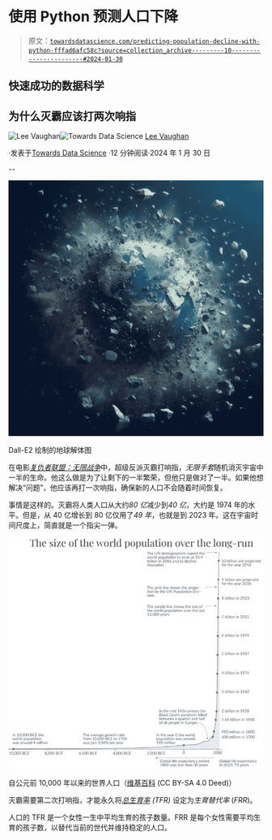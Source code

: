 # 使用 Python 预测人口下降

> 原文：[`towardsdatascience.com/predicting-population-decline-with-python-fffad6afc58c?source=collection_archive---------10-----------------------#2024-01-30`](https://towardsdatascience.com/predicting-population-decline-with-python-fffad6afc58c?source=collection_archive---------10-----------------------#2024-01-30)

## 快速成功的数据科学

## 为什么灭霸应该打两次响指

[](https://medium.com/@lee_vaughan?source=post_page---byline--fffad6afc58c--------------------------------)![Lee Vaughan](https://medium.com/@lee_vaughan?source=post_page---byline--fffad6afc58c--------------------------------)[](https://towardsdatascience.com/?source=post_page---byline--fffad6afc58c--------------------------------)![Towards Data Science](https://towardsdatascience.com/?source=post_page---byline--fffad6afc58c--------------------------------) [Lee Vaughan](https://medium.com/@lee_vaughan?source=post_page---byline--fffad6afc58c--------------------------------)

·发表于[Towards Data Science](https://towardsdatascience.com/?source=post_page---byline--fffad6afc58c--------------------------------) ·12 分钟阅读·2024 年 1 月 30 日

--

![](img/e0118baec4e82b5301647d2606f5a6f5.png)

Dall-E2 绘制的地球解体图

在电影[*复仇者联盟：无限战争*](https://en.wikipedia.org/wiki/Avengers:_Infinity_War)中，超级反派灭霸打响指，*无限手套*随机消灭宇宙中一半的生命。他这么做是为了让剩下的一半繁荣，但他只是做对了一半。如果他想解决“问题”，他应该再打一次响指，确保新的人口不会随着时间恢复。

事情是这样的。灭霸将人类人口从大约*80 亿*减少到*40 亿*，大约是 1974 年的水平。但是，从 40 亿增长到 80 亿仅用了*49 年*，也就是到 2023 年。这在宇宙时间尺度上，简直就是一个指尖一弹。

![](img/2dac5c6470e9bddb878046fe5f49c71c.png)

自公元前 10,000 年以来的世界人口（[维基百科](https://en.wikipedia.org/wiki/World_population) (CC BY-SA 4.0 Deed)）

灭霸需要第二次打响指，才能永久将[*总生育率*](https://en.wikipedia.org/wiki/Total_fertility_rate) *(TFR)* 设定为*生育替代率* (*FRR*)。

人口的 TFR 是一个女性一生中平均生育的孩子数量。FRR 是每个女性需要平均生育的孩子数，以替代当前的世代并维持稳定的人口。
